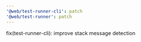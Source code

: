 ```yaml
---
'@web/test-runner-cli': patch
'@web/test-runner': patch
---
```


fix(test-runner-cli): improve stack message detection
